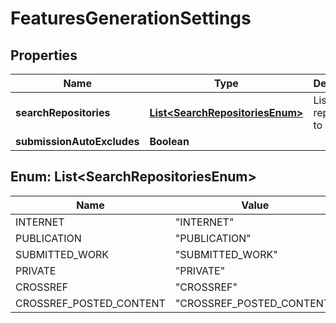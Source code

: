 

# FeaturesGenerationSettings


## Properties

| Name | Type | Description | Notes |
|------------ | ------------- | ------------- | -------------|
|**searchRepositories** | [**List&lt;SearchRepositoriesEnum&gt;**](#List&lt;SearchRepositoriesEnum&gt;) | List of repositories to search |  [optional] |
|**submissionAutoExcludes** | **Boolean** |  |  [optional] |



## Enum: List&lt;SearchRepositoriesEnum&gt;

| Name | Value |
|---- | -----|
| INTERNET | &quot;INTERNET&quot; |
| PUBLICATION | &quot;PUBLICATION&quot; |
| SUBMITTED_WORK | &quot;SUBMITTED_WORK&quot; |
| PRIVATE | &quot;PRIVATE&quot; |
| CROSSREF | &quot;CROSSREF&quot; |
| CROSSREF_POSTED_CONTENT | &quot;CROSSREF_POSTED_CONTENT&quot; |



